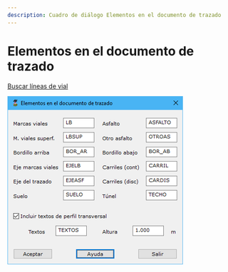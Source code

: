 ```yaml
---
description: Cuadro de diálogo Elementos en el documento de trazado
---
```


# Elementos en el documento de trazado

[Buscar líneas de vial](./)

![Cuadro de diálogo Elementos en el documento de trazado](<../../../../.gitbook/assets/image (30).png>)

